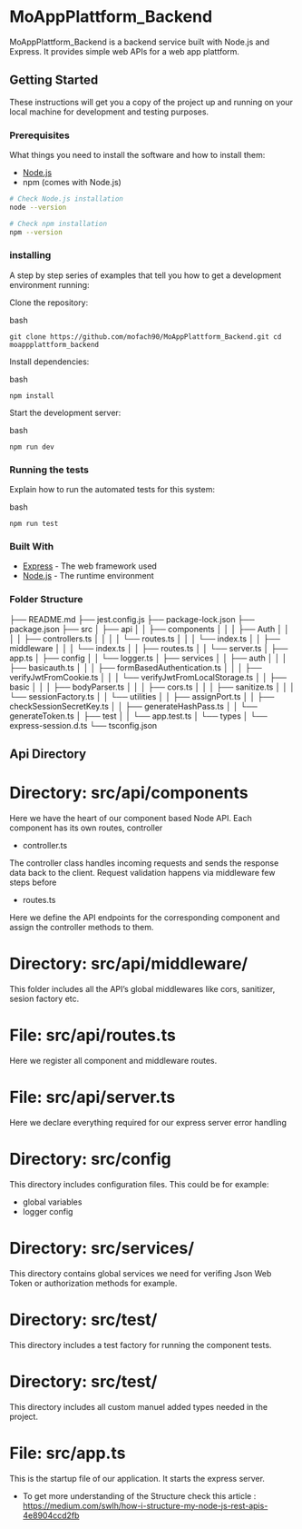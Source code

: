 # MoAppPlattform_Backend

MoAppPlattform_Backend is a backend service built with Node.js and Express. It provides simple web APIs for a web app plattform.


## Getting Started

These instructions will get you a copy of the project up and running on your local machine for development and testing purposes.

### Prerequisites

What things you need to install the software and how to install them:

- [Node.js](https://nodejs.org/)
- npm (comes with Node.js)

```bash
# Check Node.js installation
node --version

# Check npm installation
npm --version
```

### installing

A step by step series of examples that tell you how to get a development environment running:

Clone the repository:

bash

`git clone https://github.com/mofach90/MoAppPlattform_Backend.git
cd moappplattform_backend`

Install dependencies:

bash

`npm install`

Start the development server:

bash

`npm run dev`

### Running the tests

Explain how to run the automated tests for this system:

bash

`npm run test`


### Built With

- [Express](https://expressjs.com/) - The web framework used
- [Node.js](https://nodejs.org/) - The runtime environment

### Folder Structure

├── README.md
├── jest.config.js
├── package-lock.json
├── package.json
├── src
│   ├── api
│   │   ├── components
│   │   │   ├── Auth
│   │   │   │   ├── controllers.ts
│   │   │   │   └── routes.ts
│   │   │   └── index.ts
│   │   ├── middleware
│   │   │   └── index.ts
│   │   ├── routes.ts
│   │   └── server.ts
│   ├── app.ts
│   ├── config
│   │   └── logger.ts
│   ├── services
│   │   ├── auth
│   │   │   ├── basicauth.ts
│   │   │   ├── formBasedAuthentication.ts
│   │   │   ├── verifyJwtFromCookie.ts
│   │   │   └── verifyJwtFromLocalStorage.ts
│   │   ├── basic
│   │   │   ├── bodyParser.ts
│   │   │   ├── cors.ts
│   │   │   ├── sanitize.ts
│   │   │   └── sessionFactory.ts
│   │   └── utilities
│   │       ├── assignPort.ts
│   │       ├── checkSessionSecretKey.ts
│   │       ├── generateHashPass.ts
│   │       └── generateToken.ts
│   ├── test
│   │   └── app.test.ts
│   └── types
│       └── express-session.d.ts
└── tsconfig.json

## Api Directory

# Directory: src/api/components

Here we have the heart of our component based Node API. Each component has its own routes, controller

- controller.ts

The controller class handles incoming requests and sends the response data back to the client.
Request validation happens via middleware few steps before

- routes.ts

Here we define the API endpoints for the corresponding component and assign the controller methods to them.

# Directory: src/api/middleware/

This folder includes all the API’s global middlewares like cors, sanitizer, sesion factory etc.

# File: src/api/routes.ts

Here we register all component and middleware routes.

# File: src/api/server.ts

Here we declare everything required for our express server
error handling

# Directory: src/config

This directory includes configuration files. This could be for example:

- global variables
- logger config

# Directory: src/services/

This directory contains global services we need for verifing Json Web Token or authorization methods for example.

# Directory: src/test/

This directory includes a test factory for running the component tests. <!-- Test Factory todo -->

# Directory: src/test/

This directory includes all custom manuel added types needed in the project.

# File: src/app.ts

This is the startup file of our application. It starts the express server.

* To get more understanding of the Structure check this article : https://medium.com/swlh/how-i-structure-my-node-js-rest-apis-4e8904ccd2fb
